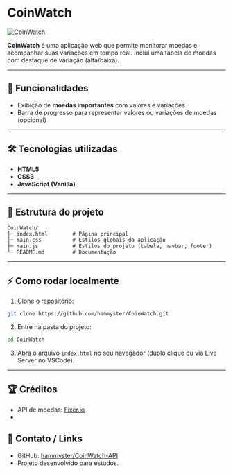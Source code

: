 # CoinWatch

![CoinWatch](https://i.ibb.co/j9WGZ5Rb/screencapture-file-C-Users-ryannn-One-Drive-Documentos-Git-Hub-Coin-Watch-index-html-2025-10-20-17-1.png)

**CoinWatch** é uma aplicação web que permite monitorar moedas e acompanhar suas variações em tempo real. Inclui uma tabela de moedas com destaque de variação (alta/baixa).

---

## 🚀 Funcionalidades

* Exibição de **moedas importantes** com valores e variações
* Barra de progresso para representar valores ou variações de moedas (opcional)

---

## 🛠 Tecnologias utilizadas

* **HTML5**
* **CSS3**
* **JavaScript (Vanilla)**
---

## 📁 Estrutura do projeto

```
CoinWatch/
├─ index.html        # Página principal
├─ main.css          # Estilos globais da aplicação
├─ main.js           # Estilos do projeto (tabela, navbar, footer)
└─ README.md         # Documentação
```

---

## ⚡ Como rodar localmente

1. Clone o repositório:

```bash
git clone https://github.com/hammyster/CoinWatch.git
```

2. Entre na pasta do projeto:

```bash
cd CoinWatch
```

3. Abra o arquivo `index.html` no seu navegador (duplo clique ou via Live Server no VSCode).

---

## 🏆 Créditos
- API de moedas: [Fixer.io](https://fixer.io/)
-

## 📌 Contato / Links

* GitHub: [hammyster/CoinWatch-API](https://github.com/hammyster/CoinWatch-API)
* Projeto desenvolvido para estudos.
